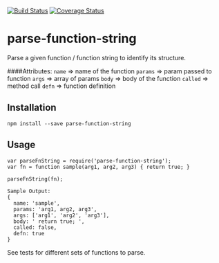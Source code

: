 [![Build Status](https://travis-ci.org/rajeshsegu/parse-function-string.svg?branch=master)](https://travis-ci.org/rajeshsegu/parse-function-string)
[![Coverage Status](https://coveralls.io/repos/rajeshsegu/parse-function-string/badge.svg?branch=master&service=github)](https://coveralls.io/github/rajeshsegu/parse-function-string?branch=master)


# parse-function-string

Parse a given function / function string to identify its structure.

####Attributes:
`name` => name of the function
`params` => param passed to function
`args` => array of params
`body` => body of the function
`called` => method call
`defn` => function definition

## Installation

```
npm install --save parse-function-string
```

## Usage

```
var parseFnString = require('parse-function-string');
var fn = function sample(arg1, arg2, arg3) { return true; }

parseFnString(fn);
```

```
Sample Output:
{
  name: 'sample',
  params: 'arg1, arg2, arg3',
  args: ['arg1', 'arg2', 'arg3'],
  body: ' return true; ',
  called: false,
  defn: true
}
```

See tests for different sets of functions to parse.
